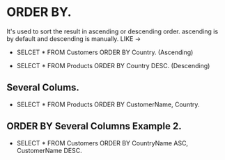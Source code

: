 # ORDER BY.
It's used to sort the result in ascending or descending order.  ascending is by default and descending is manually. LIKE ->

* SELCET * FROM Customers ORDER BY Country. (Ascending)

* SELECT * FROM Products ORDER BY Country DESC. (Descending)

## Several Colums.

* SELECT * FROM Products ORDER BY CustomerName, Country.

## ORDER BY Several Columns Example 2.

* SELECT * FROM Customers ORDER BY CountryName ASC, CustomerName DESC.
